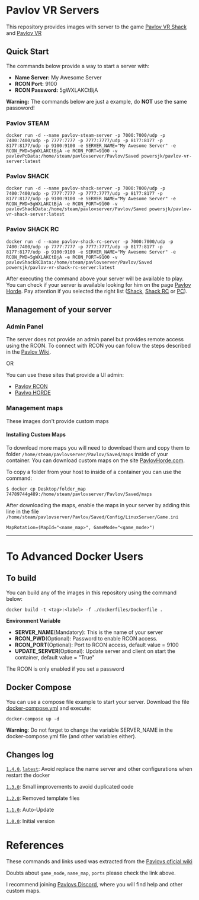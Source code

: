 # Pavlov VR Servers
This repository provides images with server to the game [Pavlov VR Shack](https://www.oculus.com/experiences/quest/3649611198468269) and [Pavlov VR](https://store.steampowered.com/app/555160/Pavlov_VR/)

## Quick Start
The commands below provide a way to start a server with:
* **Name Server:** My Awesome Server
* **RCON Port:** 9100
* **RCON Password:** 5gWXLAKCtBjA

**Warning:** The commands below are just a example, do **NOT** use the same passoword!
### Pavlov STEAM
```
docker run -d --name pavlov-steam-server -p 7000:7000/udp -p 7400:7400/udp -p 7777:7777 -p 7777:7777/udp -p 8177:8177 -p 8177:8177/udp -p 9100:9100 -e SERVER_NAME="My Awesome Server" -e RCON_PWD=5gWXLAKCtBjA -e RCON_PORT=9100 -v pavlovPcData:/home/steam/pavlovserver/Pavlov/Saved powersjk/pavlov-vr-server:latest
```

### Pavlov SHACK
```
docker run -d --name pavlov-shack-server -p 7000:7000/udp -p 7400:7400/udp -p 7777:7777 -p 7777:7777/udp -p 8177:8177 -p 8177:8177/udp -p 9100:9100 -e SERVER_NAME="My Awesome Server" -e RCON_PWD=5gWXLAKCtBjA -e RCON_PORT=9100 -v pavlovShackData:/home/steam/pavlovserver/Pavlov/Saved powersjk/pavlov-vr-shack-server:latest
```

### Pavlov SHACK RC
```
docker run -d --name pavlov-shack-rc-server -p 7000:7000/udp -p 7400:7400/udp -p 7777:7777 -p 7777:7777/udp -p 8177:8177 -p 8177:8177/udp -p 9100:9100 -e SERVER_NAME="My Awesome Server" -e RCON_PWD=5gWXLAKCtBjA -e RCON_PORT=9100 -v pavlovShackRCData:/home/steam/pavlovserver/Pavlov/Saved powersjk/pavlov-vr-shack-rc-server:latest
```

After executing the command above your server will be available to play.
You can check if your server is available looking for him on the page [Pavlov Horde](https://pavlovhorde.com/).
Pay attention if you selected the right list ([Shack](https://pavlovhorde.com/), [Shack RC](https://pavlovhorde.com/serversRC) or [PC](https://pavlovhorde.com/pcServers)).

## Management of your server
### Admin Panel
The server does not provide an admin panel but provides remote access using the RCON.
To connect with RCON you can follow the steps described in the [Pavlov Wiki](http://wiki.pavlov-vr.com/index.php?title=Dedicated_server#Connecting_to_RCON).

OR

You can use these sites that provide a UI admin:
* [Pavlov RCON](https://pavlovrcon.com/)
* [Pavlvo HORDE](https://pavlovhorde.com/rcon)

### Management maps
These images don't provide custom maps

#### Installing Custom Maps
To download more maps you will need to download them and copy them to folder `/home/steam/pavlovserver/Pavlov/Saved/maps` inside of your container.
You can download custom maps on the site [PavlovHorde.com](https://pavlovhorde.com/mapsList). 

To copy a folder from your host to inside of a container you can use the command:
```
$ docker cp Desktop/folder_map 74789744g489:/home/steam/pavlovserver/Pavlov/Saved/maps
```

After downloading the maps, enable the maps in your server by adding this line in the file `/home/steam/pavlovserver/Pavlov/Saved/Config/LinuxServer/Game.ini`
```
MapRotation=(MapId="<name_map>", GameMode="<game_mode>") 
```

___
# To Advanced Docker Users
## To build
You can build any of the images in this repository using the command below:
```
docker build -t <tag>:<label> -f ./dockerfiles/Dockerfile .
```

**Environment Variable**
* **SERVER_NAME**(Mandatory): This is the name of your server
* **RCON_PWD**(Optional): Password to enable RCON access.
* **RCON_PORT**(Optional): Port to RCON access, default value = 9100
* **UPDATE_SERVER**(Optional): Update server and client on start the container, default value = "True"

The RCON is only enabled if you set a password

## Docker Compose
You can use a compose file example to start your server.
Download the file [docker-compose.yml](https://raw.githubusercontent.com/XavierSJC/pavlov-vr-quest-server/main/dockerfiles/docker-compose.yml) and execute:
```
docker-compose up -d
```
**Warning**: Do not forget to change the variable SERVER_NAME in the docker-compose.yml file (and other variables either).

## Changes log
[`1.4.0`](https://github.com/XavierSJC/pavlov-vr-quest-server/tree/v1.4.0), [`latest`](https://github.com/XavierSJC/pavlov-vr-quest-server/tree/main): Avoid replace the name server and other configurations when restart the docker

[`1.3.0`](https://github.com/XavierSJC/pavlov-vr-quest-server/tree/v1.3.0): Small improvements to avoid duplicated code

[`1.2.0`](https://github.com/XavierSJC/pavlov-vr-quest-server/tree/v1.2.0): Removed template files

[`1.1.0`](https://github.com/XavierSJC/pavlov-vr-quest-server/tree/v1.1.0): Auto-Update

[`1.0.0`](https://github.com/XavierSJC/pavlov-vr-quest-server/tree/v1.0.0): Initial version


# References
These commands and links used was extracted from the [Pavlovs oficial wiki](http://wiki.pavlov-vr.com/index.php?title=Dedicated_server)

Doubts about `game_mode`, `name_map`, `ports` please check the link above.

I recommend joining [Pavlovs Discord](https://discord.gg/pavlov-vr), where you will find help and other custom maps.